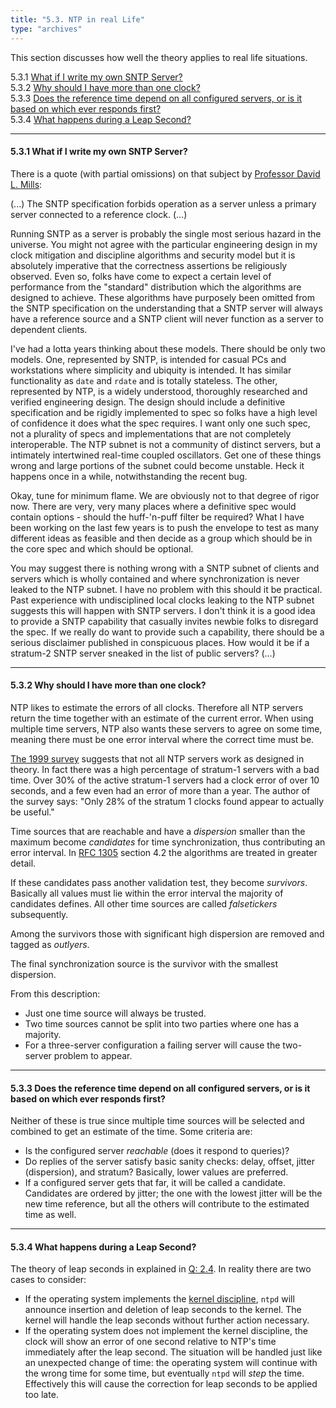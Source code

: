 ```yaml
---
title: "5.3. NTP in real Life"
type: "archives"
---
```


This section discusses how well the theory applies to real life situations.

5.3.1 [What if I write my own SNTP Server?](#531-what-if-i-write-my-own-sntp-server)  
5.3.2 [Why should I have more than one clock?](#532-why-should-i-have-more-than-one-clock)  
5.3.3 [Does the reference time depend on all configured servers, or is it based on which ever responds first?](#533-does-the-reference-time-depend-on-all-configured-servers-or-is-it-based-on-which-ever-responds-first)  
5.3.4 [What happens during a Leap Second?](#534-what-happens-during-a-leap-second)

* * *

#### 5.3.1 What if I write my own SNTP Server?

There is a quote (with partial omissions) on that subject by [Professor David L. Mills](mailto:mills@udel.edu):

(...) The SNTP specification forbids operation as a server unless a primary server connected to a reference clock. (...)

Running SNTP as a server is probably the single most serious hazard in the universe. You might not agree with the particular engineering design in my clock mitigation and discipline algorithms and security model but it is absolutely imperative that the correctness assertions be religiously observed. Even so, folks have come to expect a certain level of performance from the "standard" distribution which the algorithms are designed to achieve. These algorithms have purposely been omitted from the SNTP specification on the understanding that a SNTP server will always have a reference source and a SNTP client will never function as a server to dependent clients.

I've had a lotta years thinking about these models. There should be only two models. One, represented by SNTP, is intended for casual PCs and workstations where simplicity and ubiquity is intended. It has similar functionality as `date` and `rdate` and is totally stateless. The other, represented by NTP, is a widely understood, thoroughly researched and verified engineering design. The design should include a definitive specification and be rigidly implemented to spec so folks have a high level of confidence it does what the spec requires. I want only one such spec, not a plurality of specs and implementations that are not completely interoperable. The NTP subnet is not a community of distinct servers, but a intimately intertwined real-time coupled oscillators. Get one of these things wrong and large portions of the subnet could become unstable. Heck it happens once in a while, notwithstanding the recent bug.

Okay, tune for minimum flame. We are obviously not to that degree of rigor now. There are very, very many places where a definitive spec would contain options - should the huff-'n-puff filter be required? What I have been working on the last few years is to push the envelope to test as many different ideas as feasible and then decide as a group which should be in the core spec and which should be optional.

You may suggest there is nothing wrong with a SNTP subnet of clients and servers which is wholly contained and where synchronization is never leaked to the NTP subnet. I have no problem with this should it be practical. Past experience with undisciplined local clocks leaking to the NTP subnet suggests this will happen with SNTP servers. I don't think it is a good idea to provide a SNTP capability that casually invites newbie folks to disregard the spec. If we really do want to provide such a capability, there should be a serious disclaimer published in conspicuous places. How would it be if a stratum-2 SNTP server sneaked in the list of public servers? (...)

* * *

#### 5.3.2 Why should I have more than one clock?

NTP likes to estimate the errors of all clocks. Therefore all NTP servers return the time together with an estimate of the current error. When using multiple time servers, NTP also wants these servers to agree on some time, meaning there must be one error interval where the correct time must be.

[The 1999 survey](/reflib/reports/ntp-survey99-minar.pdf) suggests that not all NTP servers work as designed in theory. In fact there was a high percentage of stratum-1 servers with a bad time. Over 30% of the active stratum-1 servers had a clock error of over 10 seconds, and a few even had an error of more than a year. The author of the survey says: "Only 28% of the stratum 1 clocks found appear to actually be useful."

Time sources that are reachable and have a _dispersion_ smaller than the maximum become _candidates_ for time synchronization, thus contributing an error interval. In [RFC 1305](/reflib/rfc/rfc1305/rfc1305.pdf) section 4.2 the algorithms are treated in greater detail.

If these candidates pass another validation test, they become _survivors_. Basically all values must lie within the error interval the majority of candidates defines. All other time sources are called _falsetickers_ subsequently.

Among the survivors those with significant high dispersion are removed and tagged as _outlyers_.

The final synchronization source is the survivor with the smallest dispersion.

From this description:

*   Just one time source will always be trusted.
*   Two time sources cannot be split into two parties where one has a majority.
*   For a three-server configuration a failing server will cause the two-server problem to appear.

* * *

#### 5.3.3 Does the reference time depend on all configured servers, or is it based on which ever responds first?

Neither of these is true since multiple time sources will be selected and combined to get an estimate of the time. Some criteria are:

*   Is the configured server _reachable_ (does it respond to queries)?
*   Do replies of the server satisfy basic sanity checks: delay, offset, jitter (dispersion), and stratum? Basically, lower values are preferred.
*   If a configured server gets that far, it will be called a candidate. Candidates are ordered by jitter; the one with the lowest jitter will be the new time reference, but all the others will contribute to the estimated time as well.

* * *

#### 5.3.4 What happens during a Leap Second?

The theory of leap seconds in explained in [Q: 2.4](/ntpfaq/ntp-s-time/#24-what-happens-during-a-leap-second). In reality there are two cases to consider:

*   If the operating system implements the [kernel discipline](/ntpfaq/ntp-s-algo-kernel), `ntpd` will announce insertion and deletion of leap seconds to the kernel. The kernel will handle the leap seconds without further action necessary.
*   If the operating system does not implement the kernel discipline, the clock will show an error of one second relative to NTP's time immediately after the leap second. The situation will be handled just like an unexpected change of time: the operating system will continue with the wrong time for some time, but eventually `ntpd` will _step_ the time. Effectively this will cause the correction for leap seconds to be applied too late.